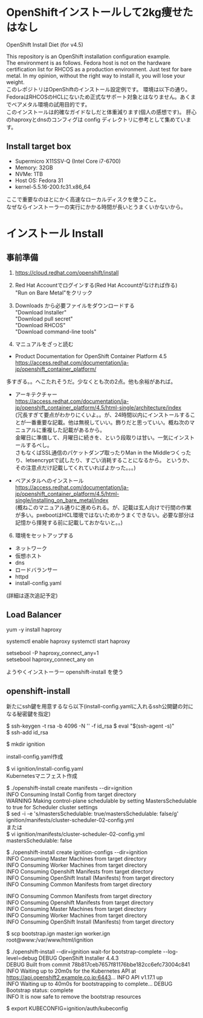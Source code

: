 # OpenShiftインストールして2kg痩せたはなし  
OpenShift Install Diet (for v4.5)  

This repository is an OpenShift installation configuration example.  
The environment is as follows. Fedora host is not on the hardware certification list for RHCOS as a production environment. Just test for bare metal. In my opinion, without the right way to install it, you will lose your weight.  
このレポジトリはOpenShiftのインストール設定例です。
環境は以下の通り。FedoraはRHCOSのHCLにないため正式なサポート対象とはなりません。あくまでベアメタル環境の試用目的です。  
このインストールは的確なガイドなしだと体重減ります(個人の感想です)。
肝心のhaproxyとdnsのコンフィグは config ディレクトリに参考として集めています。

## Install target box
 - Supermicro X11SSV-Q (Intel Core i7-6700)
 - Memory: 32GB
 - NVMe: 1TB
 - Host OS: Fedora 31
 - kernel-5.5.16-200.fc31.x86_64

 ここで重要なのはとにかく高速なローカルディスクを使うこと。  
 なぜならインストーラーの実行にかかる時間が長いとうまくいかないから。

# インストール Install

## 事前準備

1) https://cloud.redhat.com/openshift/install

2) Red Hat Accountでログインする(Red Hat Accountがなければ作る)  
   "Run on Bare Metal"をクリック

3) Downloads から必要ファイルをダウンロードする  
   "Download Installer"  
   "Download pull secret"  
   "Download RHCOS"  
   "Download command-line tools"  

4) マニュアルをざっと読む

- Product Documentation for OpenShift Container Platform 4.5  
https://access.redhat.com/documentation/ja-jp/openshift_container_platform/

多すぎる。。へこたれそうだ。少なくとも次の2点。他も余裕があれば。

- アーキテクチャー  
https://access.redhat.com/documentation/ja-jp/openshift_container_platform/4.5/html-single/architecture/index  
(冗長すぎて要点がわかりにくいよ。。が、24時間以内にインストールすることが一番重要な記載。他は無視していい。飾りだと思っていい。概ね次のマニュアルに重複した記載があるから。  
金曜日に準備して、月曜日に続きを、という段取りは甘い。一気にインストールするべし。  
さもなくばSSL通信のパケットダンプ取ったりMan in the Middleつくったり、letsencryptで試したり、すごい消耗することになるから。  というか、その注意点だけ記載してくれていればよかった。。。)  

- ベアメタルへのインストール  
https://access.redhat.com/documentation/ja-jp/openshift_container_platform/4.5/html-single/installing_on_bare_metal/index  
(概ねこのマニュアル通りに進められる。が、記載は玄人向けで行間の作業が多い。pxebootはHCL環境ではないためかうまくできない。必要な部分は記憶から揮発する前に記載しておかないと。。)  

6) 環境をセットアップする

 - ネットワーク
 - 仮想ホスト
 - dns
 - ロードバランサー
 - httpd
 - install-config.yaml

 (詳細は逐次追記予定)

## Load Balancer

yum -y install haproxy

systemctl enable haproxy
systemctl start haproxy

setsebool -P haproxy_connect_any=1  
setsebool haproxy_connect_any on  

 ようやくインストーラー openshift-install を使う
 
## openshift-install

新たにssh鍵を用意するなら以下(install-config.yamlに入れるssh公開鍵の対になる秘密鍵を指定)  

$ ssh-keygen -t rsa -b 4096 -N '' -f id_rsa
$ eval "$(ssh-agent -s)"  
$ ssh-add id_rsa  

$ mkdir ignition  

install-config.yaml作成  

$ vi ignition/install-config.yaml  
Kubernetesマニフェスト作成  

$ ./openshift-install create manifests --dir=ignition  
INFO Consuming Install Config from target directory  
WARNING Making control-plane schedulable by setting MastersSchedulable to true for Scheduler cluster settings  
$ sed -i -e 's/mastersSchedulable: true/mastersSchedulable: false/g' ignition/manifests/cluster-scheduler-02-config.yml  
または  
$ vi ignition/manifests/cluster-scheduler-02-config.yml  
mastersSchedulable: false  

$ ./openshift-install create ignition-configs --dir=ignition  
INFO Consuming Master Machines from target directory  
INFO Consuming Worker Machines from target directory  
INFO Consuming Openshift Manifests from target directory  
INFO Consuming OpenShift Install (Manifests) from target directory  
INFO Consuming Common Manifests from target directory  

INFO Consuming Common Manifests from target directory  
INFO Consuming Openshift Manifests from target directory  
INFO Consuming Master Machines from target directory  
INFO Consuming Worker Machines from target directory  
INFO Consuming OpenShift Install (Manifests) from target directory

$ scp bootstrap.ign master.ign worker.ign root@www:/var/www/html/ignition

$ ./openshift-install --dir=ignition wait-for bootstrap-complete --log-level=debug
DEBUG OpenShift Installer 4.4.3                    
DEBUG Built from commit 78b817ceb7657f81176bbe182cc6efc73004c841 
INFO Waiting up to 20m0s for the Kubernetes API at https://api.openshift2.example.co.jp:6443... 
INFO API v1.17.1 up                               
INFO Waiting up to 40m0s for bootstrapping to complete... 
DEBUG Bootstrap status: complete                   
INFO It is now safe to remove the bootstrap resources 

$ export KUBECONFIG=ignition/auth/kubeconfig

